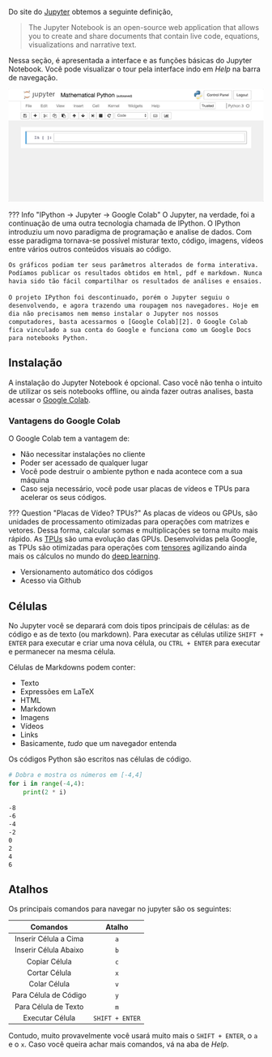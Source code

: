 Do site do [Jupyter][1] obtemos a seguinte definição,

> The Jupyter Notebook is an open-source web application that allows you to create and share documents that contain live code, equations, visualizations and narrative text.

[1]: https://jupyter.org

Nessa seção, é apresentada a interface e as funções básicas do Jupyter Notebook. Você pode visualizar o tour pela interface indo em *Help* na barra de navegação.

![User Interface](../assets/images/user-interface.gif)

??? Info "IPython &rarr; Jupyter &rarr; Google Colab"
    O Jupyter, na verdade, foi a continuação de uma outra tecnologia chamada de IPython. O IPython introduziu um novo paradigma de programação e analise de dados. Com esse paradigma tornava-se possível misturar texto, código, imagens, vídeos entre vários outros conteúdos visuais ao código.

    Os gráficos podiam ter seus parâmetros alterados de forma interativa. Podíamos publicar os resultados obtidos em html, pdf e markdown. Nunca havia sido tão fácil compartilhar os resultados de análises e ensaios.

    O projeto IPython foi descontinuado, porém o Jupyter seguiu o desenvolvendo, e agora trazendo uma roupagem nos navegadores. Hoje em dia não precisamos nem memso instalar o Jupyter nos nossos computadores, basta acessarmos o [Google Colab][2]. O Google Colab fica vinculado a sua conta do Google e funciona como um Google Docs para notebooks Python.

[2]: http://colab.research.google.com

## Instalação

A instalação do Jupyter Notebook é opcional. Caso você não tenha o intuito de utilizar os seis notebooks offline, ou ainda fazer outras analises, basta acessar o [Google Colab][2].

### Vantagens do Google Colab

O Google Colab tem a vantagem de:

- Não necessitar instalações no cliente
- Poder ser acessado de qualquer lugar
- Você pode destruir o ambiente python e nada acontece com a sua máquina
- Caso seja necessário, você pode usar placas de vídeos e TPUs para acelerar os seus códigos.

??? Question "Placas de Vídeo? TPUs?"
    As placas de vídeos ou GPUs, são unidades de processamento otimizadas para operações com matrizes e vetores. Dessa forma, calcular somas e multiplicações se torna muito mais rápido.
    As [TPUs][3] são uma evolução das GPUs. Desenvolvidas pela Google, as TPUs são otimizadas para operações com [tensores][4] agilizando ainda mais os cálculos no mundo do [deep learning][5].

- Versionamento automático dos códigos
- Acesso via Github

[3]: https://cloud.google.com/tpu/docs/tpus
[4]: https://en.wikipedia.org/wiki/Tensor
[5]: https://youtu.be/njKP3FqW3Sk
## Células

No Jupyter você se deparará com dois tipos principais de células: as de código e as de texto (ou markdown). Para executar as células utilize `SHIFT + ENTER` para executar e criar uma nova célula, ou `CTRL + ENTER` para executar e permanecer na mesma célula.

Células de Markdowns podem conter:

- Texto
- Expressões em LaTeX
- HTML
- Markdown
- Imagens
- Vídeos
- Links
- Basicamente, *tudo* que um navegador entenda

Os códigos Python são escritos nas células de código.

```python linenums="1"
# Dobra e mostra os números em [-4,4]
for i in range(-4,4):
    print(2 * i)
```

```
-8
-6
-4
-2
0
2
4
6
```

## Atalhos

Os principais comandos para navegar no jupyter são os seguintes:

|        Comandos       |      Atalho     |
|:---------------------:|:---------------:|
| Inserir Célula a Cima |       `a`       |
| Inserir Célula Abaixo |       `b`       |
|     Copiar Célula     |       `c`       |
|     Cortar Célula     |       `x`       |
|     Colar Célula      |       `v`       |
| Para Célula de Código |       `y`       |
|  Para Célula de Texto |       `m`       |
|     Executar Célula   | `SHIFT + ENTER` |

Contudo, muito provavelmente você usará muito mais o `SHIFT + ENTER`, o `a` e o `x`. Caso você queira achar mais comandos, vá na aba de *Help*.